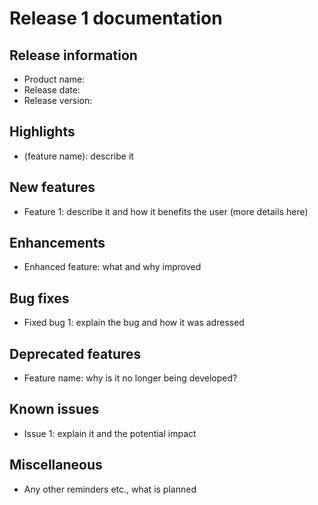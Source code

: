 # Release 1 documentation

## Release information

- Product name:
- Release date:
- Release version:

## Highlights

- (feature name): describe it

## New features

- Feature 1: describe it and how it benefits the user (more details here)

## Enhancements

- Enhanced feature: what and why improved

## Bug fixes

- Fixed bug 1: explain the bug and how it was adressed

## Deprecated features

- Feature name: why is it no longer being developed?

## Known issues

- Issue 1: explain it and the potential impact

## Miscellaneous

- Any other reminders etc., what is planned

